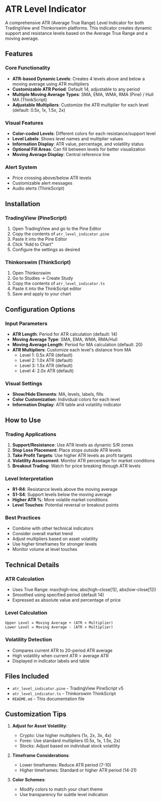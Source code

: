 # ATR Level Indicator

A comprehensive ATR (Average True Range) Level Indicator for both TradingView and Thinkorswim platforms. This indicator creates dynamic support and resistance levels based on the Average True Range and a moving average.

## Features

### Core Functionality
- **ATR-based Dynamic Levels**: Creates 4 levels above and below a moving average using ATR multipliers
- **Customizable ATR Period**: Default 14, adjustable to any period
- **Multiple Moving Average Types**: SMA, EMA, WMA, RMA (Pine) / Hull MA (ThinkScript)
- **Adjustable Multipliers**: Customize the ATR multiplier for each level (default: 0.5x, 1x, 1.5x, 2x)

### Visual Features
- **Color-coded Levels**: Different colors for each resistance/support level
- **Level Labels**: Shows level names and multiplier values
- **Information Display**: ATR value, percentage, and volatility status
- **Optional Fill Areas**: Can fill between levels for better visualization
- **Moving Average Display**: Central reference line

### Alert System
- Price crossing above/below ATR levels
- Customizable alert messages
- Audio alerts (ThinkScript)

## Installation

### TradingView (PineScript)
1. Open TradingView and go to the Pine Editor
2. Copy the contents of `atr_level_indicator.pine`
3. Paste it into the Pine Editor
4. Click "Add to Chart"
5. Configure the settings as desired

### Thinkorswim (ThinkScript)
1. Open Thinkorswim
2. Go to Studies → Create Study
3. Copy the contents of `atr_level_indicator.ts`
4. Paste it into the ThinkScript editor
5. Save and apply to your chart

## Configuration Options

### Input Parameters
- **ATR Length**: Period for ATR calculation (default: 14)
- **Moving Average Type**: SMA, EMA, WMA, RMA/Hull
- **Moving Average Length**: Period for MA calculation (default: 20)
- **ATR Multipliers**: Customize each level's distance from MA
  - Level 1: 0.5x ATR (default)
  - Level 2: 1.0x ATR (default)
  - Level 3: 1.5x ATR (default)
  - Level 4: 2.0x ATR (default)

### Visual Settings
- **Show/Hide Elements**: MA, levels, labels, fills
- **Color Customization**: Individual colors for each level
- **Information Display**: ATR table and volatility indicator

## How to Use

### Trading Applications
1. **Support/Resistance**: Use ATR levels as dynamic S/R zones
2. **Stop Loss Placement**: Place stops outside ATR levels
3. **Take Profit Targets**: Use higher ATR levels as profit targets
4. **Volatility Assessment**: Monitor ATR percentage for market conditions
5. **Breakout Trading**: Watch for price breaking through ATR levels

### Level Interpretation
- **R1-R4**: Resistance levels above the moving average
- **S1-S4**: Support levels below the moving average
- **Higher ATR %**: More volatile market conditions
- **Level Touches**: Potential reversal or breakout points

### Best Practices
- Combine with other technical indicators
- Consider overall market trend
- Adjust multipliers based on asset volatility
- Use higher timeframes for stronger levels
- Monitor volume at level touches

## Technical Details

### ATR Calculation
- Uses True Range: max(high-low, abs(high-close[1]), abs(low-close[1]))
- Smoothed using specified period (default 14)
- Expressed as absolute value and percentage of price

### Level Calculation
```
Upper Level = Moving Average + (ATR × Multiplier)
Lower Level = Moving Average - (ATR × Multiplier)
```

### Volatility Detection
- Compares current ATR to 20-period ATR average
- High volatility when current ATR > average ATR
- Displayed in indicator labels and table

## Files Included

- `atr_level_indicator.pine` - TradingView PineScript v5
- `atr_level_indicator.ts` - Thinkorswim ThinkScript
- `README.md` - This documentation file

## Customization Tips

1. **Adjust for Asset Volatility**:
   - Crypto: Use higher multipliers (1x, 2x, 3x, 4x)
   - Forex: Use standard multipliers (0.5x, 1x, 1.5x, 2x)
   - Stocks: Adjust based on individual stock volatility

2. **Timeframe Considerations**:
   - Lower timeframes: Reduce ATR period (7-10)
   - Higher timeframes: Standard or higher ATR period (14-21)

3. **Color Schemes**:
   - Modify colors to match your chart theme
   - Use transparency for subtle level indication
